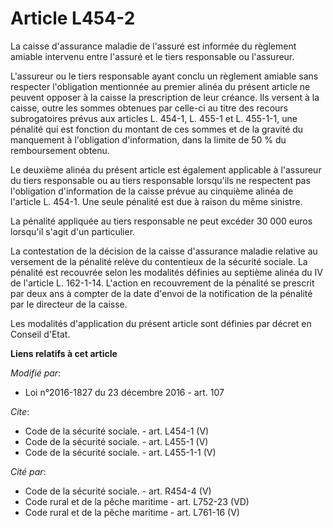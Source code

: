 # Article L454-2

La caisse d'assurance maladie de l'assuré est informée du règlement amiable intervenu entre l'assuré et le tiers responsable
ou l'assureur. 

L'assureur ou le tiers responsable ayant conclu un règlement amiable sans respecter l'obligation mentionnée au premier alinéa
du présent article ne peuvent opposer à la caisse la prescription de leur créance. Ils versent à la caisse, outre les sommes
obtenues par celle-ci au titre des recours subrogatoires prévus aux articles L. 454-1, L. 455-1 et L. 455-1-1, une pénalité
qui est fonction du montant de ces sommes et de la gravité du manquement à l'obligation d'information, dans la limite de 50 %
du remboursement obtenu. 

Le deuxième alinéa du présent article est également applicable à l'assureur du tiers responsable ou au tiers responsable
lorsqu'ils ne respectent pas l'obligation d'information de la caisse prévue au cinquième alinéa de l'article L. 454-1. Une
seule pénalité est due à raison du même sinistre. 

La pénalité appliquée au tiers responsable ne peut excéder 30 000 euros lorsqu'il s'agit d'un particulier. 

La contestation de la décision de la caisse d'assurance maladie relative au versement de la pénalité relève du contentieux de
la sécurité sociale. La pénalité est recouvrée selon les modalités définies au septième alinéa du IV de l'article L.
162-1-14. L'action en recouvrement de la pénalité se prescrit par deux ans à compter de la date d'envoi de la notification de
la pénalité par le directeur de la caisse. 

Les modalités d'application du présent article sont définies par décret en Conseil d'Etat.

**Liens relatifs à cet article**

_Modifié par_:

  - Loi n°2016-1827 du 23 décembre 2016 - art. 107

_Cite_:

  - Code de la sécurité sociale. - art. L454-1 (V)
  - Code de la sécurité sociale. - art. L455-1 (V)
  - Code de la sécurité sociale. - art. L455-1-1 (V)

_Cité par_:

  - Code de la sécurité sociale. - art. R454-4 (V)
  - Code rural et de la pêche maritime - art. L752-23 (VD)
  - Code rural et de la pêche maritime - art. L761-16 (V)
